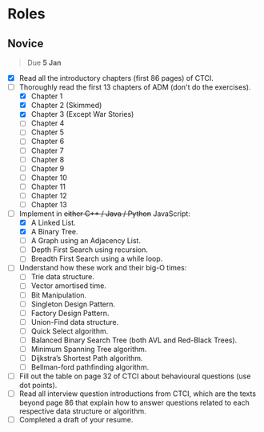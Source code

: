 # Roles

## Novice

> Due **5 Jan**

- [x] Read all the introductory chapters (first 86 pages) of CTCI.
- [ ] Thoroughly read the first 13 chapters of ADM (don't do the exercises).
  - [x] Chapter 1
  - [x] Chapter 2 (Skimmed)
  - [x] Chapter 3 (Except War Stories)
  - [ ] Chapter 4
  - [ ] Chapter 5
  - [ ] Chapter 6
  - [ ] Chapter 7
  - [ ] Chapter 8
  - [ ] Chapter 9
  - [ ] Chapter 10
  - [ ] Chapter 11
  - [ ] Chapter 12
  - [ ] Chapter 13
- [ ] Implement in ~~either C++ / Java / Python~~ JavaScript:
  - [x] A Linked List.
  - [x] A Binary Tree.
  - [ ] A Graph using an Adjacency List.
  - [ ] Depth First Search using recursion.
  - [ ] Breadth First Search using a while loop.
- [ ] Understand how these work and their big-O times:
  - [ ] Trie data structure.
  - [ ] Vector amortised time.
  - [ ] Bit Manipulation.
  - [ ] Singleton Design Pattern.
  - [ ] Factory Design Pattern.
  - [ ] Union-Find data structure.
  - [ ] Quick Select algorithm.
  - [ ] Balanced Binary Search Tree (both AVL and Red-Black Trees).
  - [ ] Minimum Spanning Tree algorithm.
  - [ ] Dijkstra’s Shortest Path algorithm.
  - [ ] Bellman-ford pathfinding algorithm.
- [ ] Fill out the table on page 32 of CTCI about behavioural questions (use dot points).
- [ ] Read all interview question introductions from CTCI, which are the texts beyond page 86 that explain how to answer questions related to each respective data structure or algorithm.
- [ ] Completed a draft of your resume.

